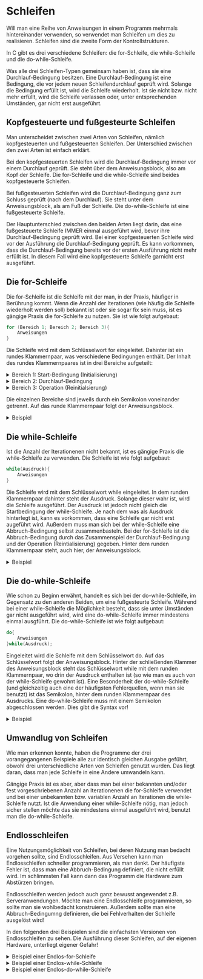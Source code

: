 # Schleifen

Will man eine Reihe von Anweisungen in einem Programm mehrmals hintereinander verwenden, so verwendet man Schleifen um dies zu realisieren. Schleifen sind die zweite Form der Kontrollstrukturen.

In C gibt es drei verschiedene Schleifen: die for-Schleife, die while-Schleife und die do-while-Schleife.

Was alle drei Schleifen-Typen gemeinsam haben ist, dass sie eine Durchlauf-Bedingung besitzen. Eine Durchlauf-Bedingung ist eine Bedingung, die vor jedem neuen Schleifendurchlauf geprüft wird. Solange die Bedingung erfüllt ist, wird die Schleife wiederholt. Ist sie nicht bzw. nicht mehr erfüllt, wird die Schleife verlassen oder, unter entsprechenden Umständen, gar nicht erst ausgeführt.

## Kopfgesteuerte und fußgesteurte Schleifen

Man unterscheidet zwischen zwei Arten von Schleifen, nämlich kopfgesteuerten und fußgesteuerten Schleifen. Der Unterschied zwischen den zwei Arten ist einfach erklärt.

Bei den kopfgesteuerten Schleifen wird die Durchlauf-Bedingung immer vor einem Durchlauf geprüft. Sie steht über dem Anweisungsblock, also am Kopf der Schleife. Die for-Schleife und die while-Schleife sind beides kopfgesteuerte Schleifen.

Bei fußgesteuerten Schleifen wird die Durchlauf-Bedingung ganz zum Schluss geprüft (nach dem Durchlauf). Sie steht unter dem Anweisungsblock, als am Fuß der Schleife. Die do-while-Schleife ist eine fußgesteuerte Schleife.

Der Hauptunterschied zwischen den beiden Arten liegt darin, das eine fußgesteuerte Schleife IMMER einmal ausgeführt wird, bevor ihre Durchlauf-Bedingung geprüft wird. Bei einer kopfgesteuerten Schleife wird vor der Ausführung die Durchlauf-Bedingung geprüft. Es kann vorkommen, dass die Durchlauf-Bedingung bereits vor der ersten Ausführung nicht mehr erfüllt ist. In diesem Fall wird eine kopfgesteuerte Schleife garnicht erst ausgeführt.

## Die for-Schleife

Die for-Schleife ist die Schleife mit der man, in der Praxis, häufiger in Berührung kommt. Wenn die Anzahl der Iterationen (wie häufig die Schleife wiederholt werden soll) bekannt ist oder sie sogar fix sein muss, ist es gängige Praxis die for-Schleife zu nutzen. Sie ist wie folgt aufgebaut:

```c
for (Bereich 1; Bereich 2; Bereich 3){
	Anweisungen
}
```

Die Schleife wird mit dem Schlüsselwort for eingeleitet. Dahinter ist ein rundes Klammernpaar, was verschiedene Bedingungen enthält. Der Inhalt des rundes Klammernpaares ist in drei Bereiche aufgeteilt:

<details>
<summary>Bereich 1: Start-Bedingung (Initialisierung)</summary>

Die Start-Bedingung (Bereich 1) wird nur ganz am Anfang, vor dem ersten Schleifendurchlauf, geprüft. Ist sie erfüllt, wird die Schleife ausgeführt. Anderenfalls wird sie komplett übersprungen. Für die Start-Bedingung wird üblicherweise eine Zählvariable gewählt.
</details>

<details>
<summary>Bereich 2: Durchlauf-Bedingung</summary>

Die Durchlauf-Bedingung (Bereich 2) wird vor jedem Schleifendurchlauf geprüft. Die Schleife wird beendet, wenn sie nicht mehr erfüllt ist.
</details>

<details>
<summary>Bereich 3: Operation (Reinitialsierung)</summary>

Die Operation (Bereich 3) dient dazu, die Zählvariable der Start-Bedingung zu erhöhen / verringern. Meistens wird eine Inkrementierung um den Wert 1 gewählt. Die Operation wird immer am Ende eines Schleifendurchlaufs ausgeführt.
</details>

Die einzelnen Bereiche sind jeweils durch ein Semikolon voneinander getrennt. Auf das runde Klammernpaar folgt der Anweisungsblock.

<details>
<summary>Beispiel</summary>

```c
#include <stdio.h>
#include <stdlib.h>

int main()
{
    int cycle = 0;

    for (int i = 0; i < 5; i++)
    {
        cycle = i + 1;
        printf("%d. Durchlauf\n", cycle);
    }

    return 0;
}
```

Das Beispiel zeigt eine for-Schleife die fünf Durchläufe ausführt und ihren aktuellen Schleifendurchlauf, mittels printf-Anweisung, auf der Konsole ausgibt.

Die Hilfsvariable cycle dient dazu die Nummer des jeweiligen Schleifendurchlaufs abzuspeichern. Sie wird außerhalb der for-Schleife mit dem Wert 0 initialisiert. Innerhalb der for-Schleife wird ihr der Wert der Variable i + 1 zugewiesen. Hätte man cycle innerhalb der for-Schleife mit dem Wert 0 initialisiert, würde bei jedem neuen Schleifendurchlauf die Initialisierung von neuem stattfinden.

Der Wert der Variable i (Variable der Start-Bedingung der for-Schleife) konnte nicht als Nummer des jeweiligen Schleifendurchlaufs verwendet werden, da sie mit dem Wert 0 initialisiert wurde. In der Informatik ist es nämlich üblich, dass man bei 0 anfängt zu zählen.
Aus diesem Grund lautet die Durchlaufbedingung auch i < 5 für fünf Schleifendurchläufe. Würde man die Durchlauf-Bedingung i <= 5 stellen, würde die Schleife insgesamt sechs Durchläufe ausführen.

<details>
<summary>Anmerkung</summary>

Im Kapitel über Arrays wird deutlich, warum es Sinn macht dass for-Schleifen von 0 aus operieren.
</details>

</details>

## Die while-Schleife

Ist die Anzahl der Iterationenen nicht bekannt, ist es gängige Praxis die while-Schleife zu verwenden. Die Schleife ist wie folgt aufgebaut:

```c
while(Ausdruck){
    Anweisungen
}
```

Die Schleife wird mit dem Schlüsselwort while eingeleitet. In dem runden Klammernpaar dahinter steht der Ausdruck. Solange dieser wahr ist, wird die Schleife ausgeführt. Der Ausdruck ist jedoch nicht gleich die Startbedingung der while-Schleife. Je nach dem was als Ausdruck hinterlegt ist, kann es vorkommen, dass eine Schleife gar nicht erst augeführt wird. Außerdem muss man sich bei der while-Schleife eine Abbruch-Bedingung selbst zusammenbasteln. Bei der for-Schleife ist die Abbruch-Bedingung durch das Zusammenspiel der Durchlauf-Bedingung und der Operation (Reintialisierung) gegeben.
Hinter dem runden Klammernpaar steht, auch hier, der Anweisungsblock.

<details>
<summary>Beispiel</summary>

```c
#include <stdio.h>
#include <stdlib.h>

int main()
{
    int cycle = 0;
    int i = 0;

    while (i < 5)
    {
        cycle = i + 1;
        printf("%d. Durchlauf\n", cycle);
        i++;
    }

    return 0;
}
```

In dem Beispiel sieht man eine while-Schleife die fünf Durchläuf ausführt und ihren aktuellen Schleifendurchlauf, mittels printf-Anweisung, auf der Konsole ausgibt.

Die Hilfvariablen cycle und i stehen außerhalb der Schleife. Würde man sie innerhalb der Schleife initialisieren, würden beide Variablen bei jedem Schleifendurchlauf auf 0 gesetzt werden. Zufolge hätte das, dass auf der Konsole permanent "1. Durchlauf" ausgegeben wird, da es zu keiner Abbruch-Bedingung kommt. Die Variable cycle speichert, auch hier, die Nummer des aktuellen Schleifendurchlaufs.

Die Variable i dient als Zählvariable für die Abbruch-Bedingung. Sie ist eine Komponente Dieser. Der andere Teil der Abbruch-Bedingung ist der Ausdruck im runden Klammernpaar der while-Schleife. Innerhalb der Schleife wird i mit jedem Durchlauf inkrementiert. Beträgt der Wert von i 5, ist der Ausdruck nicht mehr erfüllt und die Schleife wird verlassen.

Das Beispiel zeigt nur eine Möglichkeit einer Abbruch-Bedingung bei einer while-Schleife. Je nach Anwendungsfall kann (muss) man die Abbruch-Bedingung auch anders realisieren.

</details>

## Die do-while-Schleife

Wie schon zu Beginn erwähnt, handelt es sich bei der do-while-Schleife, im Gegensatz zu den anderen Beiden, um eine fußgesteurte Schleife. Während bei einer while-Schleife die Möglichkeit besteht, dass sie unter Umständen gar nicht ausgeführt wird, wird eine do-while-Schleife immer mindestens einmal ausgführt. Die do-while-Schleife ist wie folgt aufgebaut:

```c
do{
    Anweisungen
}while(Ausdruck);
```

Eingeleitet wird die Schleife mit dem Schlüsselwort do. Auf das Schlüsselwort folgt der Anweisungsblock. Hinter der schließenden Klammer des Anweisungsblock steht das Schlüsselwort while mit dem runden Klammernpaar, wo drin der Ausdruck enthalten ist (so wie man es auch von der while-Schleife gewohnt ist). Eine Besonderheit der do-while-Schleife (und  gleichzeitig auch eine der häufigsten Fehlerquellen, wenn man sie benutzt) ist das Semikolon, hinter dem runden Klammernpaar des Ausdrucks. Eine do-while-Schleife muss mit einem Semikolon abgeschlossen werden. Dies gibt die Syntax vor!

<details>
<summary>Beispiel</summary>

```c
#include <stdio.h>
#include <stdlib.h>

int main()
{
    int cycle = 0;
    int i = 0;

    do
    {
        cycle = i + 1;
        printf("%d. Durchlauf\n", cycle);
        i++;
    }while(i < 5);

    return 0;
}
```

Zu sehen ist im Beispiel eine do-while-Schleife, die fünf Durchläufe ausführt und ihren aktuellen Schleifendurchlauf, mittels printf-Anweisung, auf der Konsole ausgibt.

Bis auf die Tatsache, dass sie definitiv mindestens einmal ausgeführt wird, ist die Logik der do-while-Schleife identisch mit der, der while-Schleife.

</details>

## Umwandlug von Schleifen

Wie man erkennen konnte, haben die Programme der drei vorangegangenen Beispiele alle zur identisch gleichen Ausgabe geführt, obwohl drei unterschiedliche Arten von Schleifen genutzt wurden. Das liegt daran, dass man jede Schleife in eine Andere umwandeln kann.

Gängige Praxis ist es aber, aber dass man bei einer bekannten und/oder fest vorgeschriebenen Anzahl an Iterationenen die for-Schleife verwendet und bei einer unbekannten bzw. variablen Anzahl an Iterationen die while-Schleife nutzt. Ist die Anwendung einer while-Schleife nötig, man jedoch sicher stellen möchte das sie mindestens einmal ausgeführt wird, benutzt man die do-while-Schleife.

## Endlosschleifen

Eine Nutzungsmöglichkeit von Schleifen, bei deren Nutzung man bedacht vorgehen sollte, sind Endlosschleifen. Aus Versehen kann man Endlosschleifen schneller programmieren, als man denkt. Der häufigste Fehler ist, dass man eine Abbruch-Bedingung definiert, die nicht erfüllt wird. Im schlimmsten Fall kann dann das Programm die Hardware zum Abstürzen bringen.

Endlosschleifen werden jedoch auch ganz bewusst angewendet z.B. Serveranwendungen.
Möchte man eine Endlosschleife programmieren, so sollte man sie wohlbedacht konstruieren. Außerdem sollte man eine Abbruch-Bedingumng definieren, die bei Fehlverhalten der Schleife ausgelöst wird!

In den folgenden drei Beispielen sind die einfachsten Versionen von Endlosschleifen zu sehen. Die Ausführung dieser Schleifen, auf der eigenen Hardware, unterliegt eigener Gefahr!

<details>
<summary>Beispiel einer Endlos-for-Schleife</summary>

```c
#include <stdio.h>
#include <stdlib.h>

int main()
{
    for (;;)
    {
        printf("Endlosschleife!\n");
    }

    return 0;
}
```

</details>

<details>
<summary>Beispiel einer Endlos-while-Schleife</summary>

```c
#include <stdio.h>
#include <stdlib.h>

int main()
{
    while (1)
    {
        printf("Endlosschleife!\n");
    }

    return 0;
}
```

</details>

<details>
<summary>Beispiel einer Endlos-do-while-Schleife</summary>

```c
#include <stdio.h>
#include <stdlib.h>

int main()
{
    do
    {
        printf("Endlosschleife!\n");
    } while (1);

    return 0;
}
```

</details>
